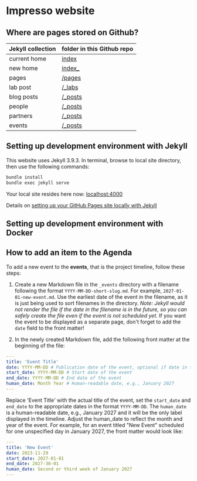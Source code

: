 # Impresso website

## Where are pages stored on Github?

| Jekyll collection | folder in this Github repo                                                        |
| ----------------- | --------------------------------------------------------------------------------- |
| current home      | [index](https://github.com/impresso/impresso.github.io/blob/master/index.html)    |
| new home          | [index\_](https://github.com/impresso/impresso.github.io/blob/master/index_.html) |
| pages             | [/pages](https://github.com/impresso/impresso.github.io/tree/master/pages)        |
| lab post          | [/\_labs](https://github.com/impresso/impresso.github.io/tree/master/_labs)       |
| blog posts        | [/\_posts](https://github.com/impresso/impresso.github.io/tree/master/_posts)     |
| people            | [/\_posts](https://github.com/impresso/impresso.github.io/tree/master/_people)    |
| partners          | [/\_posts](https://github.com/impresso/impresso.github.io/tree/master/_partners)  |
| events            | [/\_posts](https://github.com/impresso/impresso.github.io/tree/master/_events)    |

## Setting up development environment with Jekyll

This website uses Jekyll 3.9.3.
In terminal, browse to local site directory, then use the following commands:

```bash
bundle install
bundle exec jekyll serve
```

Your local site resides here now: [localhost:4000](http://localhost:4000/)

Details on [setting up your GitHub Pages site locally with Jekyll](https://help.github.com/articles/setting-up-your-github-pages-site-locally-with-jekyll/)

## Setting up development environment with Docker

## How to add an item to the Agenda

To add a new event to the **events**, that is the project timeline, follow these steps:

1. Create a new Markdown file in the `_events` directory with a filename following the format `YYYY-MM-DD-short-slug.md`. For example, `2027-01-01-new-event.md`. Use the earliest date of the event in the filename, as it is just being used to sort filenames in the directory. _Note: Jekyll would not render the file if the date in the filename is in the future, so you can safely create the file even if the event is not scheduled yet_. If you want the event to be displayed as a separate page, don't forget to add the `date` field to the front matter!

2. In the newly created Markdown file, add the following front matter at the beginning of the file:

```yaml
---
title: 'Event Title'
date: YYYY-MM-DD # Publication date of the event, optional if date in the filename refers to past date
start_date: YYYY-MM-DD # Start date of the event
end_date: YYYY-MM-DD # End date of the event
human_date: Month Year # Human-readable date, e.g., January 2027
---
```

Replace 'Event Title' with the actual title of the event, set the `start_date` and `end_date` to the appropriate dates in the format `YYYY-MM-DD`. The `human_date` is a human-readable date, e.g., January 2027 and it will be the only label displayed in the timeline.
Adjust the human_date to reflect the month and year of the event.
For example, for an event titled "New Event" scheduled for one unspecified day in January 2027, the front matter would look like:

```yaml
---
title: 'New Event'
date: 2023-11-29
start_date: 2027-01-01
end_date: 2027-30-01
human_date: Second or third week of January 2027
---
```
